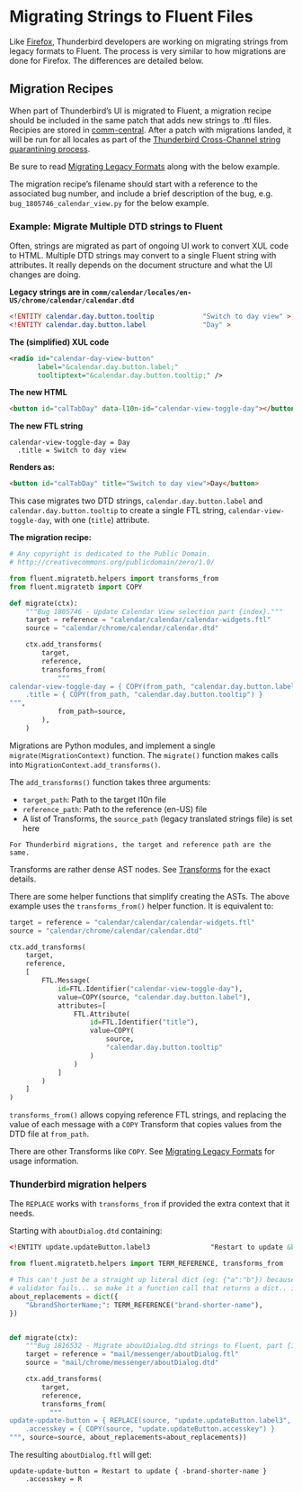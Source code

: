 # Migrating Strings to Fluent Files

Like [Firefox](https://firefox-source-docs.mozilla.org/l10n/migrations/index.html),
Thunderbird developers are working on migrating strings from legacy formats to
Fluent. The process is very similar to how migrations are done for Firefox. The
differences are detailed below.

## Migration Recipes

When part of Thunderbird’s UI is migrated to Fluent, a migration recipe should
be included in the same patch that adds new strings to .ftl files. Recipies are
stored in [comm-central](https://hg.mozilla.org/comm-central/file/tip/python/l10n/tb_fluent_migrations).
After a patch with migrations landed, it will be run for all locales as part of
the [Thunderbird Cross-Channel string quarantining process](cross_channel.md).

Be sure to read [Migrating Legacy Formats](https://firefox-source-docs.mozilla.org/l10n/migrations/legacy.html)
along with the below example.

The migration recipe’s filename should start with a reference to the associated
bug number, and include a brief description of the bug, e.g. `bug_1805746_calendar_view.py`
for the below example.

### Example: Migrate Multiple DTD strings to Fluent

Often, strings are migrated as part of ongoing UI work to convert XUL code
to HTML. Multiple DTD strings may convert to a single Fluent string with
attributes. It really depends on the document structure and what the UI changes
are doing.

**Legacy strings are in `comm/calendar/locales/en-US/chrome/calendar/calendar.dtd`**

```dtd
<!ENTITY calendar.day.button.tooltip            "Switch to day view" >
<!ENTITY calendar.day.button.label              "Day" >
```

**The (simplified) XUL code**

```xml
<radio id="calendar-day-view-button"
       label="&calendar.day.button.label;"
       tooltiptext="&calendar.day.button.tooltip;" />
```

**The new HTML**

```html
<button id="calTabDay" data-l10n-id="calendar-view-toggle-day"></button>
```

**The new FTL string**

```fluent
calendar-view-toggle-day = Day
  .title = Switch to day view
```

**Renders as:**

```html
<button id="calTabDay" title="Switch to day view">Day</button>
```

This case migrates two DTD strings, `calendar.day.button.label` and `calendar.day.button.tooltip`
to create a single FTL string, `calendar-view-toggle-day`, with one (`title`)
attribute.

**The migration recipe:**

```python
# Any copyright is dedicated to the Public Domain.
# http://creativecommons.org/publicdomain/zero/1.0/

from fluent.migratetb.helpers import transforms_from
from fluent.migratetb import COPY

def migrate(ctx):
    """Bug 1805746 - Update Calendar View selection part {index}."""
    target = reference = "calendar/calendar/calendar-widgets.ftl"
    source = "calendar/chrome/calendar/calendar.dtd"

    ctx.add_transforms(
        target,
        reference,
        transforms_from(
            """
calendar-view-toggle-day = { COPY(from_path, "calendar.day.button.label") }
    .title = { COPY(from_path, "calendar.day.button.tooltip") }
""",
            from_path=source,
        ),
    )
```

Migrations are Python modules, and implement
a single `migrate(MigrationContext)` function. The `migrate()` function makes
calls into `MigrationContext.add_transforms()`.

The `add_transforms()` function takes three arguments:
- `target_path`: Path to the target l10n file
- `reference_path`: Path to the reference (en-US) file
- A list of Transforms, the `source_path` (legacy translated strings file) is
  set here

```{note}
For Thunderbird migrations, the target and reference path are the same.
```

Transforms are rather dense AST nodes. See
[Transforms](https://firefox-source-docs.mozilla.org/l10n/migrations/overview.html#transforms)
for the exact details.

There are some helper functions that simplify creating the ASTs. The above example uses the
`transforms_from()` helper function. It is equivalent to:

```python
target = reference = "calendar/calendar/calendar-widgets.ftl"
source = "calendar/chrome/calendar/calendar.dtd"

ctx.add_transforms(
    target,
    reference,
    [
        FTL.Message(
            id=FTL.Identifier("calendar-view-toggle-day"),
            value=COPY(source, "calendar.day.button.label"),
            attributes=[
                FTL.Attribute(
                    id=FTL.Identifier("title"),
                    value=COPY(
                        source,
                        "calendar.day.button.tooltip"
                    )
                )
            ]
        )
    ]
)
```

`transforms_from()` allows copying reference FTL strings, and replacing the value
of each message with a `COPY` Transform that copies values from the DTD file at
`from_path`.

There are other Transforms like `COPY`. See
[Migrating Legacy Formats](https://firefox-source-docs.mozilla.org/l10n/migrations/legacy.html)
for usage information.

### Thunderbird migration helpers

The `REPLACE` works with `transforms_from` if provided the extra context that
it needs.

Starting with `aboutDialog.dtd` containing:

```xml
<!ENTITY update.updateButton.label3               "Restart to update &brandShorterName;">
```

```python
from fluent.migratetb.helpers import TERM_REFERENCE, transforms_from

# This can't just be a straight up literal dict (eg: {"a":"b"}) because the
# validator fails... so make it a function call that returns a dict.. it works
about_replacements = dict({
    "&brandShorterName;": TERM_REFERENCE("brand-shorter-name"),
})


def migrate(ctx):
    """Bug 1816532 - Migrate aboutDialog.dtd strings to Fluent, part {index}"""
    target = reference = "mail/messenger/aboutDialog.ftl"
    source = "mail/chrome/messenger/aboutDialog.dtd"

    ctx.add_transforms(
        target,
        reference,
        transforms_from(
          """
update-update-button = { REPLACE(source, "update.updateButton.label3", about_replacements) }
    .accesskey = { COPY(source, "update.updateButton.accesskey") }
""", source=source, about_replacements=about_replacements))
```

The resulting `aboutDialog.ftl` will get:

```ftl
update-update-button = Restart to update { -brand-shorter-name }
    .accesskey = R
```
